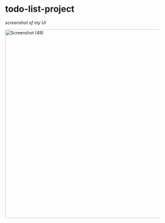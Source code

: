 # todo-list-project
*screenshot of my UI*

<img width="1366" height="615" alt="Screenshot (49)" src="https://github.com/user-attachments/assets/9895eab1-60f3-482f-8bd6-e62831f7e3a5" />

